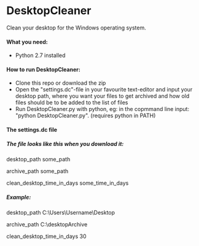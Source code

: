 # DesktopCleaner
Clean your desktop for the Windows operating system.

#### What you need:
* Python 2.7 installed

#### How to run DesktopCleaner:
* Clone this repo or download the zip
* Open the "settings.dc"-file in your favourite text-editor and input your desktop path, where you want your files to get archived and how old files should be to be added to the list of files
* Run DesktopCleaner.py with python, eg: in the copmmand line input: "python DesktopCleaner.py". (requires python in PATH)

#### The settings.dc file
##### The file looks like this when you download it:

desktop_path some_path

archive_path some_path

clean_desktop_time_in_days some_time_in_days

##### Example:

desktop_path C:\Users\Username\Desktop

archive_path C:\desktopArchive

clean_desktop_time_in_days 30
